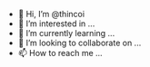 - 👋 Hi, I’m @thincoi
- 👀 I’m interested in ...
- 🌱 I’m currently learning ...
- 💞️ I’m looking to collaborate on ...
- 📫 How to reach me ...

<!---
thincoi/thincoi is a ✨ special ✨ repository because its `README.md` (this file) appears on your GitHub profile.
You can click the Preview link to take a look at your changes.
--->
